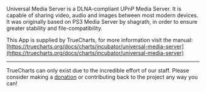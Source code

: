 Universal Media Server is a DLNA-compliant UPnP Media Server. It is capable of sharing video, audio and images between most modern devices. It was originally based on PS3 Media Server by shagrath, in order to ensure greater stability and file-compatibility.


This App is supplied by TrueCharts, for more information visit the manual: [https://truecharts.org/docs/charts/incubator/universal-media-server](https://truecharts.org/docs/charts/incubator/universal-media-server)

---

TrueCharts can only exist due to the incredible effort of our staff.
Please consider making a [donation](https://truecharts.org/docs/about/sponsor) or contributing back to the project any way you can!
